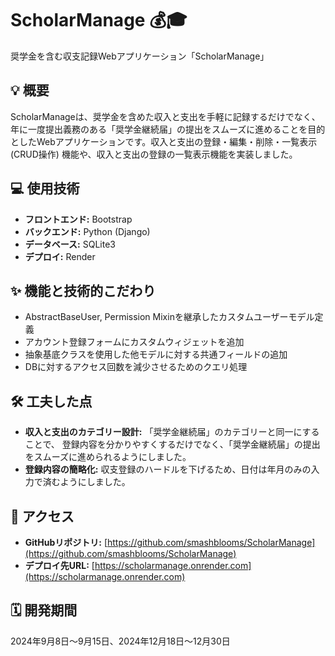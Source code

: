 # ScholarManage 💰🎓

奨学金を含む収支記録Webアプリケーション「ScholarManage」

## 💡 概要

ScholarManageは、奨学金を含めた収入と支出を手軽に記録するだけでなく、年に一度提出義務のある「奨学金継続届」の提出をスムーズに進めることを目的としたWebアプリケーションです。収入と支出の登録・編集・削除・一覧表示 (CRUD操作) 機能や、収入と支出の登録の一覧表示機能を実装しました。

## 💻 使用技術

* **フロントエンド:** Bootstrap
* **バックエンド:** Python (Django)
* **データベース:** SQLite3
* **デプロイ:** Render

## ✨ 機能と技術的こだわり

* AbstractBaseUser, Permission Mixinを継承したカスタムユーザーモデル定義
* アカウント登録フォームにカスタムウィジェットを追加
* 抽象基底クラスを使用した他モデルに対する共通フィールドの追加
* DBに対するアクセス回数を減少させるためのクエリ処理

## 🛠️ 工夫した点

* **収入と支出のカテゴリー設計:** 「奨学金継続届」のカテゴリーと同一にすることで、
  登録内容を分かりやすくするだけでなく、「奨学金継続届」の提出をスムーズに進められるようにしました。
* **登録内容の簡略化:** 収支登録のハードルを下げるため、日付は年月のみの入力で済むようにしました。

## 🔗 アクセス

* **GitHubリポジトリ:** [https://github.com/smashblooms/ScholarManage](https://github.com/smashblooms/ScholarManage)
* **デプロイ先URL:** [https://scholarmanage.onrender.com](https://scholarmanage.onrender.com)

## 🗓️ 開発期間

2024年9月8日〜9月15日、2024年12月18日〜12月30日
